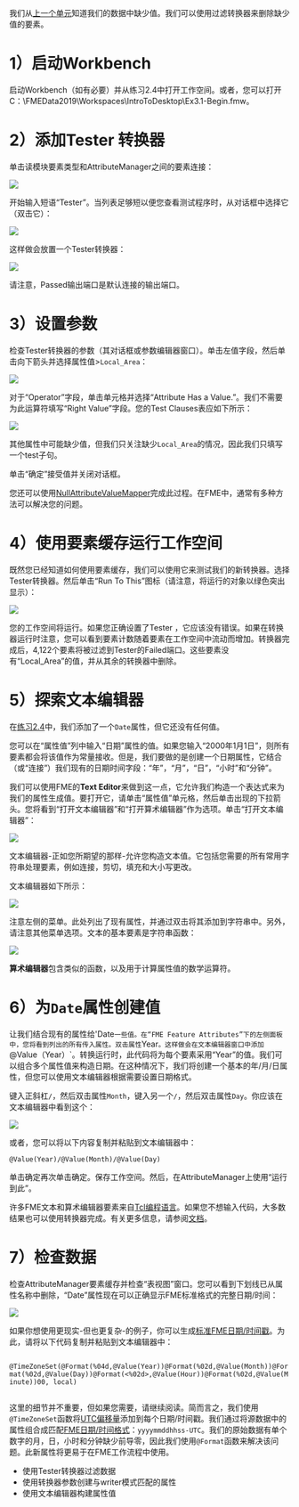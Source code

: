 我们从[上一个单元](..\2.translations\2.05.ex2.2.md)知道我们的数据中缺少值。我们可以使用过滤转换器来删除缺少值的要素。

# 1）启动Workbench

启动Workbench（如有必要）并从练习2.4中打开工作空间。或者，您可以打开C：\\FMEData2019\\Workspaces\\IntroToDesktop\\Ex3.1-Begin.fmw。

# 2）添加Tester 转换器

单击读模块要素类型和AttributeManager之间的要素连接：

![](./Images/tester-connection.png)

开始输入短语“Tester”。当列表足够短以便您查看测试程序时，从对话框中选择它（双击它）：

![](./Images/tester-quick-add.png)

这样做会放置一个Tester转换器：

![](./Images/tester.png)

请注意，Passed输出端口是默认连接的输出端口。

# 3）设置参数

检查Tester转换器的参数（其对话框或参数编辑器窗口）。单击左值字段，然后单击向下箭头并选择属性值>`Local_Area`：

![](./Images/tester-left.png)

对于“Operator”字段，单击单元格并选择“Attribute Has a Value.”。我们不需要为此运算符填写“Right Value”字段。您的Test Clauses表应如下所示：

![](./Images/tester-operator.png)

其他属性中可能缺少值，但我们只关注缺少`Local_Area`的情况，因此我们只填写一个test子句。

单击“确定”接受值并关闭对话框。

<P>
您还可以使用<a href="http://docs.safe.com/fme/html/FME_Desktop_Documentation/FME_Transformers/Transformers/nullattributemapper.htm">NullAttributeValueMapper</a>完成此过程。在FME中，通常有多种方法可以解决您的问题。
</p>


# 4）使用要素缓存运行工作空间

既然您已经知道如何使用要素缓存，我们可以使用它来测试我们的新转换器。选择Tester转换器。然后单击“Run To This”图标（请注意，将运行的对象以绿色突出显示）：

![](./Images/tester-run-to-this.png)

您的工作空间将运行。如果您正确设置了Tester ，它应该没有错误。如果在转换器运行时注意，您可以看到要素计数随着要素在工作空间中流动而增加。转换器完成后，4,122个要素将被过滤到Tester的Failed端口。这些要素没有“Local_Area”的值，并从其余的转换器中删除。

# 5）探索文本编辑器

在[练习2.4](../2.translations/2.09.ex2.4.md)中，我们添加了一个`Date`属性，但它还没有任何值。

您可以在“属性值”列中输入“日期”属性的值。如果您输入“2000年1月1日”，则所有要素都会将该值作为常量接收。但是，我们要做的是创建一个日期属性，它结合（或“连接”）我们现有的日期时间字段：“年”，“月”，“日”，“小时”和“分钟”。

我们可以使用FME的**Text Editor**来做到这一点，它允许我们构造一个表达式来为我们的属性生成值。要打开它，请单击“属性值”单元格，然后单击出现的下拉箭头。您将看到“打开文本编辑器”和“打开算术编辑器”作为选项。单击“打开文本编辑器”：

![](./Images/attribute-manager-text-editor.png)

文本编辑器-正如您所期望的那样-允许您构造文本值。它包括您需要的所有常用字符串处理要素，例如连接，剪切，填充和大小写更改。

文本编辑器如下所示：

![](./Images/text-editor.png)

注意左侧的菜单。此处列出了现有属性，并通过双击将其添加到字符串中。另外，请注意其他菜单选项。文本的基本要素是字符串函数：

![](./Images/Img4.017.AttributeManagerTextEditStrings.png)

**算术编辑器**包含类似的函数，以及用于计算属性值的数学运算符。

# 6）为`Date`属性创建值

让我们结合现有的属性给'Date`一些值。在“FME Feature Attributes”下的左侧面板中，您将看到列出的所有传入属性。双击属性`Year`。这样做会在文本编辑器窗口中添加`@Value（Year）`。转换运行时，此代码将为每个要素采用“Year”的值。我们可以组合多个属性值来构造日期。在这种情况下，我们将创建一个基本的年/月/日属性，但您可以使用文本编辑器根据需要设置日期格式。

键入正斜杠`/`，然后双击属性`Month`，键入另一个`/`，然后双击属性`Day`。你应该在文本编辑器中看到这个：

![](./Images/text-editor-date.png)

或者，您可以将以下内容复制并粘贴到文本编辑器中：

```
@Value(Year)/@Value(Month)/@Value(Day)

```

单击确定再次单击确定。保存工作空间。然后，在AttributeManager上使用“运行到此”。

许多FME文本和算术编辑器要素来自<a href="https://en.wikipedia.org/wiki/Tcl">Tcl编程语言</a>。如果您不想输入代码，大多数结果也可以使用转换器完成。有关更多信息，请参阅<a href="http://docs.safe.com/fme/html/FME_Desktop_Documentation/FME_Workbench/!Transformer_Parameters/text_editor.htm">文档</a>。


# 7）检查数据

检查AttributeManager要素缓存并检查“表视图”窗口。您可以看到下划线已从属性名称中删除，“Date”属性现在可以正确显示FME标准格式的完整日期/时间：

![](./Images/results-table.png)

<P>
如果你想使用更现实-但也更复杂-的例子，你可以生成<a href=“https://docs.safe.com/fme/html/FME_Desktop_Documentation/FME_Workbench/!Transformer_Parameters/standard_fme_date_time_format.htm”>标准FME日期/时间戳</a>。为此，请将以下代码复制并粘贴到文本编辑器中：
  <br>
  <code>
    @TimeZoneSet(@Format(%04d,@Value(Year))@Format(%02d,@Value(Month))@Format(%02d,@Value(Day))@Format(<%02d></%02d>,@Value(Hour))@Format(%02d,@Value(Minute))00, local)
  </code>
</p>

<P>
这里的细节并不重要，但如果您需要，请继续阅读。简而言之，我们使用<code>@TimeZoneSet</code>函数将<a href="https://en.wikipedia.org/wiki/UTC_offset">UTC偏移量</a>添加到每个日期/时间戳。我们通过将源数据中的属性组合成匹配​​<a href=“https://docs.safe.com/fme/html/FME_Desktop_Documentation/FME_Workbench/!Transformer_Parameters/standard_fme_date_time_format.htm”的字符串来形成日期/时间戳。>FME日期/时间格式</a>：<code>yyyymmddhhss-UTC</code>。我们的原始数据有单个数字的月，日，小时和分钟缺少前导零，因此我们使用<code>@Format</code>函数来解决该问题。此新属性将更易于在FME工作流程中使用。
</p>

<UL>
<li>使用Tester转换器过滤数据</li>
<li>使用转换器参数创建与writer模式匹配的属性</li>
<li>使用文本编辑器构建属性值</li>
</UL>

